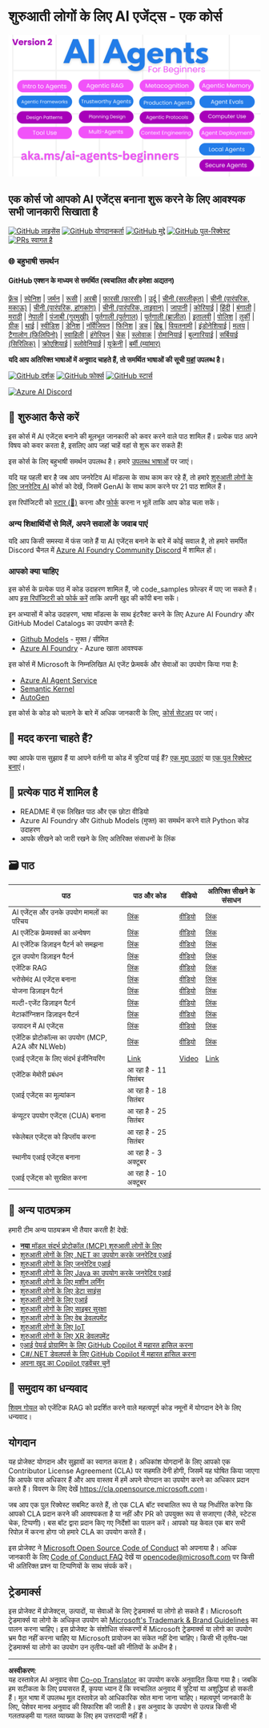 <!--
CO_OP_TRANSLATOR_METADATA:
{
  "original_hash": "525a30a46e4451e243da0bb866d0f5f0",
  "translation_date": "2025-09-04T07:56:53+00:00",
  "source_file": "README.md",
  "language_code": "hi"
}
-->
# शुरुआती लोगों के लिए AI एजेंट्स - एक कोर्स

![शुरुआती लोगों के लिए जनरेटिव AI](../../translated_images/repo-thumbnailv2.06f4a48036fde647f6ba4eb19f5651babe59bb30e972748afb349e47725d7601.hi.png)

## एक कोर्स जो आपको AI एजेंट्स बनाना शुरू करने के लिए आवश्यक सभी जानकारी सिखाता है

[![GitHub लाइसेंस](https://img.shields.io/github/license/microsoft/ai-agents-for-beginners.svg)](https://github.com/microsoft/ai-agents-for-beginners/blob/master/LICENSE?WT.mc_id=academic-105485-koreyst)
[![GitHub योगदानकर्ता](https://img.shields.io/github/contributors/microsoft/ai-agents-for-beginners.svg)](https://GitHub.com/microsoft/ai-agents-for-beginners/graphs/contributors/?WT.mc_id=academic-105485-koreyst)
[![GitHub मुद्दे](https://img.shields.io/github/issues/microsoft/ai-agents-for-beginners.svg)](https://GitHub.com/microsoft/ai-agents-for-beginners/issues/?WT.mc_id=academic-105485-koreyst)
[![GitHub पुल-रिक्वेस्ट](https://img.shields.io/github/issues-pr/microsoft/ai-agents-for-beginners.svg)](https://GitHub.com/microsoft/ai-agents-for-beginners/pulls/?WT.mc_id=academic-105485-koreyst)
[![PRs स्वागत है](https://img.shields.io/badge/PRs-welcome-brightgreen.svg?style=flat-square)](http://makeapullrequest.com?WT.mc_id=academic-105485-koreyst)

### 🌐 बहुभाषी समर्थन

#### GitHub एक्शन के माध्यम से समर्थित (स्वचालित और हमेशा अद्यतन)

[फ्रेंच](../fr/README.md) | [स्पेनिश](../es/README.md) | [जर्मन](../de/README.md) | [रूसी](../ru/README.md) | [अरबी](../ar/README.md) | [फारसी (फारसी)](../fa/README.md) | [उर्दू](../ur/README.md) | [चीनी (सरलीकृत)](../zh/README.md) | [चीनी (पारंपरिक, मकाऊ)](../mo/README.md) | [चीनी (पारंपरिक, हांगकांग)](../hk/README.md) | [चीनी (पारंपरिक, ताइवान)](../tw/README.md) | [जापानी](../ja/README.md) | [कोरियाई](../ko/README.md) | [हिंदी](./README.md) | [बंगाली](../bn/README.md) | [मराठी](../mr/README.md) | [नेपाली](../ne/README.md) | [पंजाबी (गुरमुखी)](../pa/README.md) | [पुर्तगाली (पुर्तगाल)](../pt/README.md) | [पुर्तगाली (ब्राज़ील)](../br/README.md) | [इतालवी](../it/README.md) | [पोलिश](../pl/README.md) | [तुर्की](../tr/README.md) | [ग्रीक](../el/README.md) | [थाई](../th/README.md) | [स्वीडिश](../sv/README.md) | [डेनिश](../da/README.md) | [नॉर्वेजियन](../no/README.md) | [फिनिश](../fi/README.md) | [डच](../nl/README.md) | [हिब्रू](../he/README.md) | [वियतनामी](../vi/README.md) | [इंडोनेशियाई](../id/README.md) | [मलय](../ms/README.md) | [टैगालोग (फिलिपिनो)](../tl/README.md) | [स्वाहिली](../sw/README.md) | [हंगेरियन](../hu/README.md) | [चेक](../cs/README.md) | [स्लोवाक](../sk/README.md) | [रोमानियाई](../ro/README.md) | [बुल्गारियाई](../bg/README.md) | [सर्बियाई (सिरिलिक)](../sr/README.md) | [क्रोएशियाई](../hr/README.md) | [स्लोवेनियाई](../sl/README.md) | [यूक्रेनी](../uk/README.md) | [बर्मी (म्यांमार)](../my/README.md)

**यदि आप अतिरिक्त भाषाओं में अनुवाद चाहते हैं, तो समर्थित भाषाओं की सूची [यहां](https://github.com/Azure/co-op-translator/blob/main/getting_started/supported-languages.md) उपलब्ध है।**

[![GitHub दर्शक](https://img.shields.io/github/watchers/microsoft/ai-agents-for-beginners.svg?style=social&label=Watch)](https://GitHub.com/microsoft/ai-agents-for-beginners/watchers/?WT.mc_id=academic-105485-koreyst)
[![GitHub फोर्क्स](https://img.shields.io/github/forks/microsoft/ai-agents-for-beginners.svg?style=social&label=Fork)](https://GitHub.com/microsoft/ai-agents-for-beginners/network/?WT.mc_id=academic-105485-koreyst)
[![GitHub स्टार्स](https://img.shields.io/github/stars/microsoft/ai-agents-for-beginners.svg?style=social&label=Star)](https://GitHub.com/microsoft/ai-agents-for-beginners/stargazers/?WT.mc_id=academic-105485-koreyst)

[![Azure AI Discord](https://dcbadge.limes.pink/api/server/kzRShWzttr)](https://discord.gg/kzRShWzttr)

## 🌱 शुरुआत कैसे करें

इस कोर्स में AI एजेंट्स बनाने की मूलभूत जानकारी को कवर करने वाले पाठ शामिल हैं। प्रत्येक पाठ अपने विषय को कवर करता है, इसलिए आप जहां चाहें वहां से शुरू कर सकते हैं!

इस कोर्स के लिए बहुभाषी समर्थन उपलब्ध है। हमारे [उपलब्ध भाषाओं](../..) पर जाएं।

यदि यह पहली बार है जब आप जनरेटिव AI मॉडल्स के साथ काम कर रहे हैं, तो हमारे [शुरुआती लोगों के लिए जनरेटिव AI](https://aka.ms/genai-beginners) कोर्स को देखें, जिसमें GenAI के साथ काम करने पर 21 पाठ शामिल हैं।

इस रिपॉजिटरी को [स्टार (🌟)](https://docs.github.com/en/get-started/exploring-projects-on-github/saving-repositories-with-stars?WT.mc_id=academic-105485-koreyst) करना और [फोर्क](https://github.com/microsoft/ai-agents-for-beginners/fork) करना न भूलें ताकि आप कोड चला सकें।

### अन्य शिक्षार्थियों से मिलें, अपने सवालों के जवाब पाएं

यदि आप किसी समस्या में फंस जाते हैं या AI एजेंट्स बनाने के बारे में कोई सवाल है, तो हमारे समर्पित Discord चैनल में [Azure AI Foundry Community Discord](https://aka.ms/ai-agents/discord) में शामिल हों।

### आपको क्या चाहिए

इस कोर्स के प्रत्येक पाठ में कोड उदाहरण शामिल हैं, जो code_samples फ़ोल्डर में पाए जा सकते हैं। आप [इस रिपॉजिटरी को फोर्क करें](https://github.com/microsoft/ai-agents-for-beginners/fork) ताकि अपनी खुद की कॉपी बना सकें।

इन अभ्यासों में कोड उदाहरण, भाषा मॉडल्स के साथ इंटरैक्ट करने के लिए Azure AI Foundry और GitHub Model Catalogs का उपयोग करते हैं:

- [Github Models](https://aka.ms/ai-agents-beginners/github-models) - मुफ्त / सीमित
- [Azure AI Foundry](https://aka.ms/ai-agents-beginners/ai-foundry) - Azure खाता आवश्यक

इस कोर्स में Microsoft के निम्नलिखित AI एजेंट फ्रेमवर्क और सेवाओं का उपयोग किया गया है:

- [Azure AI Agent Service](https://aka.ms/ai-agents-beginners/ai-agent-service)
- [Semantic Kernel](https://aka.ms/ai-agents-beginners/semantic-kernel)
- [AutoGen](https://aka.ms/ai-agents/autogen)

इस कोर्स के कोड को चलाने के बारे में अधिक जानकारी के लिए, [कोर्स सेटअप](./00-course-setup/README.md) पर जाएं।

## 🙏 मदद करना चाहते हैं?

क्या आपके पास सुझाव हैं या आपने वर्तनी या कोड में त्रुटियां पाई हैं? [एक मुद्दा उठाएं](https://github.com/microsoft/ai-agents-for-beginners/issues?WT.mc_id=academic-105485-koreyst) या [एक पुल रिक्वेस्ट बनाएं](https://github.com/microsoft/ai-agents-for-beginners/pulls?WT.mc_id=academic-105485-koreyst)।

## 📂 प्रत्येक पाठ में शामिल है

- README में एक लिखित पाठ और एक छोटा वीडियो
- Azure AI Foundry और Github Models (मुफ्त) का समर्थन करने वाले Python कोड उदाहरण
- आपके सीखने को जारी रखने के लिए अतिरिक्त संसाधनों के लिंक

## 🗃️ पाठ

| **पाठ**                                     | **पाठ और कोड**                                   | **वीडियो**                                                  | **अतिरिक्त सीखने के संसाधन**                                                             |
|----------------------------------------------|--------------------------------------------------|-------------------------------------------------------------|------------------------------------------------------------------------------------------|
| AI एजेंट्स और उनके उपयोग मामलों का परिचय     | [लिंक](./01-intro-to-ai-agents/README.md)        | [वीडियो](https://youtu.be/3zgm60bXmQk?si=z8QygFvYQv-9WtO1)  | [लिंक](https://aka.ms/ai-agents-beginners/collection?WT.mc_id=academic-105485-koreyst)   |
| AI एजेंटिक फ्रेमवर्क्स का अन्वेषण            | [लिंक](./02-explore-agentic-frameworks/README.md)| [वीडियो](https://youtu.be/ODwF-EZo_O8?si=Vawth4hzVaHv-u0H)  | [लिंक](https://aka.ms/ai-agents-beginners/collection?WT.mc_id=academic-105485-koreyst)   |
| AI एजेंटिक डिज़ाइन पैटर्न को समझना           | [लिंक](./03-agentic-design-patterns/README.md)   | [वीडियो](https://youtu.be/m9lM8qqoOEA?si=BIzHwzstTPL8o9GF)  | [लिंक](https://aka.ms/ai-agents-beginners/collection?WT.mc_id=academic-105485-koreyst)   |
| टूल उपयोग डिज़ाइन पैटर्न                     | [लिंक](./04-tool-use/README.md)                  | [वीडियो](https://youtu.be/vieRiPRx-gI?si=2z6O2Xu2cu_Jz46N)  | [लिंक](https://aka.ms/ai-agents-beginners/collection?WT.mc_id=academic-105485-koreyst)   |
| एजेंटिक RAG                                  | [लिंक](./05-agentic-rag/README.md)               | [वीडियो](https://youtu.be/WcjAARvdL7I?si=gKPWsQpKiIlDH9A3)  | [लिंक](https://aka.ms/ai-agents-beginners/collection?WT.mc_id=academic-105485-koreyst)   |
| भरोसेमंद AI एजेंट्स बनाना                    | [लिंक](./06-building-trustworthy-agents/README.md)| [वीडियो](https://youtu.be/iZKkMEGBCUQ?si=jZjpiMnGFOE9L8OK ) | [लिंक](https://aka.ms/ai-agents-beginners/collection?WT.mc_id=academic-105485-koreyst)   |
| योजना डिज़ाइन पैटर्न                         | [लिंक](./07-planning-design/README.md)           | [वीडियो](https://youtu.be/kPfJ2BrBCMY?si=6SC_iv_E5-mzucnC)  | [लिंक](https://aka.ms/ai-agents-beginners/collection?WT.mc_id=academic-105485-koreyst)   |
| मल्टी-एजेंट डिज़ाइन पैटर्न                   | [लिंक](./08-multi-agent/README.md)               | [वीडियो](https://youtu.be/V6HpE9hZEx0?si=rMgDhEu7wXo2uo6g)  | [लिंक](https://aka.ms/ai-agents-beginners/collection?WT.mc_id=academic-105485-koreyst)   |
| मेटाकॉग्निशन डिज़ाइन पैटर्न                  | [लिंक](./09-metacognition/README.md)             | [वीडियो](https://youtu.be/His9R6gw6Ec?si=8gck6vvdSNCt6OcF)  | [लिंक](https://aka.ms/ai-agents-beginners/collection?WT.mc_id=academic-105485-koreyst)   |
| उत्पादन में AI एजेंट्स                       | [लिंक](./10-ai-agents-production/README.md)      | [वीडियो](https://youtu.be/l4TP6IyJxmQ?si=31dnhexRo6yLRJDl)  | [लिंक](https://aka.ms/ai-agents-beginners/collection?WT.mc_id=academic-105485-koreyst)   |
| एजेंटिक प्रोटोकॉल्स का उपयोग (MCP, A2A और NLWeb)| [लिंक](./11-agentic-protocols/README.md)         | [वीडियो](https://youtu.be/X-Dh9R3Opn8)                      | [लिंक](https://aka.ms/ai-agents-beginners/collection?WT.mc_id=academic-105485-koreyst)   |
| एआई एजेंट्स के लिए संदर्भ इंजीनियरिंग            | [Link](./12-context-engineering/README.md)         | [Video](https://youtu.be/F5zqRV7gEag)                                 | [Link](https://aka.ms/ai-agents-beginners/collection?WT.mc_id=academic-105485-koreyst) |
| एजेंटिक मेमोरी प्रबंधन                      | आ रहा है - 11 सितंबर                            |                                                            |                                                                                        |
| एआई एजेंट्स का मूल्यांकन                         | आ रहा है - 18 सितंबर                            |                                                            |                                                                                        |
| कंप्यूटर उपयोग एजेंट्स (CUA) बनाना           | आ रहा है - 25 सितंबर                            |                                                            |                                                                                        |
| स्केलेबल एजेंट्स को डिप्लॉय करना                    | आ रहा है - 25 सितंबर                            |                                                            |                                                                                        |
| स्थानीय एआई एजेंट्स बनाना                     | आ रहा है - 3 अक्टूबर                               |                                                            |                                                                                        |
| एआई एजेंट्स को सुरक्षित करना                           | आ रहा है - 10 अक्टूबर                               |                                                            |                                                                                        |

## 🎒 अन्य पाठ्यक्रम

हमारी टीम अन्य पाठ्यक्रम भी तैयार करती है! देखें:

- [**नया** मॉडल संदर्भ प्रोटोकॉल (MCP) शुरुआती लोगों के लिए](https://github.com/microsoft/mcp-for-beginners?WT.mc_id=academic-105485-koreyst)
- [शुरुआती लोगों के लिए .NET का उपयोग करके जनरेटिव एआई](https://github.com/microsoft/Generative-AI-for-beginners-dotnet?WT.mc_id=academic-105485-koreyst)
- [शुरुआती लोगों के लिए जनरेटिव एआई](https://github.com/microsoft/generative-ai-for-beginners?WT.mc_id=academic-105485-koreyst)
- [शुरुआती लोगों के लिए Java का उपयोग करके जनरेटिव एआई](https://github.com/microsoft/generative-ai-for-beginners-java?WT.mc_id=academic-105485-koreyst)
- [शुरुआती लोगों के लिए मशीन लर्निंग](https://aka.ms/ml-beginners?WT.mc_id=academic-105485-koreyst)
- [शुरुआती लोगों के लिए डेटा साइंस](https://aka.ms/datascience-beginners?WT.mc_id=academic-105485-koreyst)
- [शुरुआती लोगों के लिए एआई](https://aka.ms/ai-beginners?WT.mc_id=academic-105485-koreyst)
- [शुरुआती लोगों के लिए साइबर सुरक्षा](https://github.com/microsoft/Security-101??WT.mc_id=academic-96948-sayoung)
- [शुरुआती लोगों के लिए वेब डेवलपमेंट](https://aka.ms/webdev-beginners?WT.mc_id=academic-105485-koreyst)
- [शुरुआती लोगों के लिए IoT](https://aka.ms/iot-beginners?WT.mc_id=academic-105485-koreyst)
- [शुरुआती लोगों के लिए XR डेवलपमेंट](https://github.com/microsoft/xr-development-for-beginners?WT.mc_id=academic-105485-koreyst)
- [एआई पेयर्ड प्रोग्रामिंग के लिए GitHub Copilot में महारत हासिल करना](https://aka.ms/GitHubCopilotAI?WT.mc_id=academic-105485-koreyst)
- [C#/.NET डेवलपर्स के लिए GitHub Copilot में महारत हासिल करना](https://github.com/microsoft/mastering-github-copilot-for-dotnet-csharp-developers?WT.mc_id=academic-105485-koreyst)
- [अपना खुद का Copilot एडवेंचर चुनें](https://github.com/microsoft/CopilotAdventures?WT.mc_id=academic-105485-koreyst)

## 🌟 समुदाय का धन्यवाद

[शिवम गोयल](https://www.linkedin.com/in/shivam2003/) को एजेंटिक RAG को प्रदर्शित करने वाले महत्वपूर्ण कोड नमूनों में योगदान देने के लिए धन्यवाद। 

## योगदान

यह प्रोजेक्ट योगदान और सुझावों का स्वागत करता है। अधिकांश योगदानों के लिए आपको एक 
Contributor License Agreement (CLA) पर सहमति देनी होगी, जिसमें यह घोषित किया जाएगा कि आपके पास अधिकार हैं और आप वास्तव में हमें अपने योगदान का उपयोग करने का अधिकार प्रदान करते हैं। विवरण के लिए देखें 
<https://cla.opensource.microsoft.com>।

जब आप एक पुल रिक्वेस्ट सबमिट करते हैं, तो एक CLA बॉट स्वचालित रूप से यह निर्धारित करेगा कि आपको CLA प्रदान करने की आवश्यकता है या नहीं और PR को उपयुक्त रूप से सजाएगा (जैसे, स्टेटस चेक, टिप्पणी)। बस बॉट द्वारा प्रदान किए गए निर्देशों का पालन करें। आपको यह केवल एक बार सभी रिपोज़ में करना होगा जो हमारे CLA का उपयोग करते हैं।

इस प्रोजेक्ट ने [Microsoft Open Source Code of Conduct](https://opensource.microsoft.com/codeofconduct/) को अपनाया है।
अधिक जानकारी के लिए [Code of Conduct FAQ](https://opensource.microsoft.com/codeofconduct/faq/) देखें या 
[opencode@microsoft.com](mailto:opencode@microsoft.com) पर किसी भी अतिरिक्त प्रश्न या टिप्पणियों के साथ संपर्क करें।

## ट्रेडमार्क्स

इस प्रोजेक्ट में प्रोजेक्ट्स, उत्पादों, या सेवाओं के लिए ट्रेडमार्क्स या लोगो हो सकते हैं। Microsoft ट्रेडमार्क्स या लोगो के अधिकृत उपयोग को 
[Microsoft's Trademark & Brand Guidelines](https://www.microsoft.com/legal/intellectualproperty/trademarks/usage/general) का पालन करना चाहिए।
इस प्रोजेक्ट के संशोधित संस्करणों में Microsoft ट्रेडमार्क्स या लोगो का उपयोग भ्रम पैदा नहीं करना चाहिए या Microsoft प्रायोजन का संकेत नहीं देना चाहिए।
किसी भी तृतीय-पक्ष ट्रेडमार्क्स या लोगो का उपयोग उन तृतीय-पक्षों की नीतियों के अधीन है।

---

**अस्वीकरण**:  
यह दस्तावेज़ AI अनुवाद सेवा [Co-op Translator](https://github.com/Azure/co-op-translator) का उपयोग करके अनुवादित किया गया है। जबकि हम सटीकता के लिए प्रयासरत हैं, कृपया ध्यान दें कि स्वचालित अनुवाद में त्रुटियां या अशुद्धियां हो सकती हैं। मूल भाषा में उपलब्ध मूल दस्तावेज़ को आधिकारिक स्रोत माना जाना चाहिए। महत्वपूर्ण जानकारी के लिए, पेशेवर मानव अनुवाद की सिफारिश की जाती है। इस अनुवाद के उपयोग से उत्पन्न किसी भी गलतफहमी या गलत व्याख्या के लिए हम उत्तरदायी नहीं हैं।  